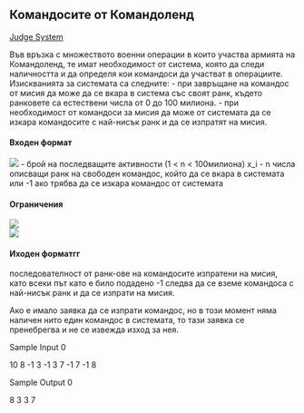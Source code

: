 ## Командосите от Командоленд
[Judge System](https://www.hackerrank.com/contests/sda-2019-2020-test4/challenges/challenge-2273)

Във връзка с множеството военни операции в които участва армията на Командоленд, те имат необходимост от система, която да следи наличността и да определя кои командоси да участват в операциите. Изискванията за системата са следните: - при завръщане на командос от мисия да може да се вкара в система със своят ранк, където ранковете са естествени числа от 0 до 100 милиона. - при необходимост от командоси за мисия да може от системата да се изкара командосите с най-нисък ранк и да се изпратят на мисия.

#### Входен формат

<img src="https://latex.codecogs.com/svg.latex?\Large&space;n"> - брой на последващите активности (1 < n < 100милиона) x_i - n числа описващи ранк на свободен командос, който да се вкара в системата или -1 ако трябва да се изкара командос от системата

#### Ограничения

<img src="https://latex.codecogs.com/svg.latex?\Large&space;1<n<100,000,000"><br>
<img src="https://latex.codecogs.com/svg.latex?\Large&space;0<x_i<100,000,000">

#### Иходен форматгг

последователност от ранк-ове на командосите изпратени на мисия, като всеки път като е било подадено -1 следва да се вземе командоса с най-нисък ранк и да се изпрати на мисия.

Ако е имало заявка да се изпрати командос, но в този момент няма наличен нито един командос в системата, то тази заявка се пренебрегва и не се извежда изход за нея.

Sample Input 0

10
8 -1 3 -1 3 7 -1 7 -1 8 

Sample Output 0

8 3 3 7 

